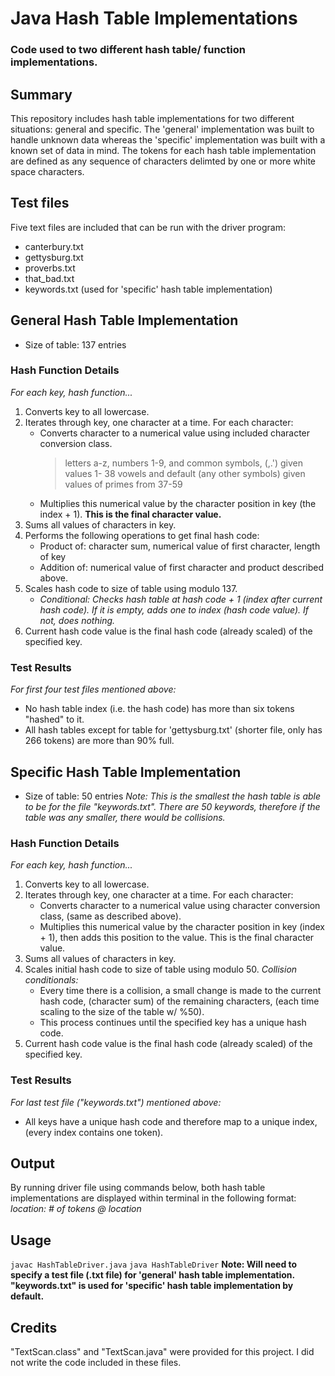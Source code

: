 # Java Hash Table Implementations
### Code used to two different hash table/ function implementations.

## Summary
This repository includes hash table implementations for two different situations: general and specific. The 'general' implementation was built to handle unknown data whereas the 'specific' implementation was built with a known set of data in mind. The tokens for each hash table implementation are defined as any sequence of characters delimted by one or more white space characters.

## Test files
Five text files are included that can be run with the driver program:
* canterbury.txt
* gettysburg.txt
* proverbs.txt
* that_bad.txt
* keywords.txt (used for 'specific' hash table implementation)


## General Hash Table Implementation
* Size of table: 137 entries

### Hash Function Details
*For each key, hash function...*
1. Converts key to all lowercase.
2. Iterates through key, one character at a time. For each character:
    * Converts character to a numerical value using included character conversion class.
        > letters a-z, numbers 1-9, and common symbols, (,.') given values 1- 38
        > vowels and default (any other symbols) given values of primes from 37-59
    * Multiplies this numerical value by the character position in key (the index + 1). **This 
    is the final character value.**
3. Sums all values of characters in key.
4. Performs the following operations to get final hash code:
    * Product of: character sum, numerical value of first character, length of key
    * Addition of: numerical value of first character and product described above.
5. Scales hash code to size of table using modulo 137.
    * *Conditional: Checks hash table at hash code + 1 (index after current hash code). If it is
    empty, adds one to index (hash code value). If not, does nothing.*
6. Current hash code value is the final hash code (already scaled) of the specified key.

### Test Results
*For first four test files mentioned above:*
* No hash table index (i.e. the hash code) has more than six tokens "hashed" to it. 
* All hash tables except for table for 'gettysburg.txt' (shorter file, only has 266 tokens) are more than 90% full.

## Specific Hash Table Implementation
* Size of table: 50 entries
*Note: This is the smallest the hash table is able to be for the file "keywords.txt". There are 50 keywords, therefore if the table was any smaller, there would be collisions.*

### Hash Function Details
*For each key, hash function...*
1. Converts key to all lowercase.
2. Iterates through key, one character at a time. For each character:
    * Converts character to a numerical value using character conversion class, (same as described above).
    * Multiplies this numerical value by the character position in key (index + 1), then adds this position
    to the value. This is the final character value.
3. Sums all values of characters in key.
4. Scales initial hash code to size of table using modulo 50.
   *Collision conditionals:*
   * Every time there is a collision, a small change is made to the current hash code, (character sum) of
    the remaining characters, (each time scaling to the size of the table w/ %50).
   * This process continues until the specified key has a unique hash code.
5. Current hash code value is the final hash code (already scaled) of the specified key.

### Test Results
*For last test file ("keywords.txt") mentioned above:*
* All keys have a unique hash code and therefore map to a unique index, (every index contains one token).

## Output
By running driver file using commands below, both hash table implementations are displayed within terminal in the following format:
*location: # of tokens @ location*

## Usage
`javac HashTableDriver.java` 
`java HashTableDriver`
**Note: Will need to specify a test file (.txt file) for 'general' hash table implementation. "keywords.txt" is used for 'specific' hash table implementation by default.**

## Credits
"TextScan.class" and "TextScan.java" were provided for this project. I did not write the code included in these files.


